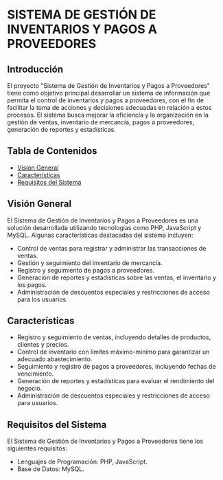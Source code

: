 # SISTEMA DE GESTIÓN DE INVENTARIOS Y PAGOS A PROVEEDORES

## Introducción
El proyecto "Sistema de Gestión de Inventarios y Pagos a Proveedores" tiene como objetivo principal desarrollar un sistema de información que permita el control de inventarios y pagos a proveedores, con el fin de facilitar la toma de acciones y decisiones adecuadas en relación a estos procesos. El sistema busca mejorar la eficiencia y la organización en la gestión de ventas, inventario de mercancía, pagos a proveedores, generación de reportes y estadísticas.

## Tabla de Contenidos
- [Visión General](#visión-general)
- [Características](#características)
- [Requisitos del Sistema](#requisitos-del-sistema)


## Visión General
El Sistema de Gestión de Inventarios y Pagos a Proveedores es una solución desarrollada utilizando tecnologías como PHP, JavaScript y MySQL. Algunas características destacadas del sistema incluyen:

- Control de ventas para registrar y administrar las transacciones de ventas.
- Gestión y seguimiento del inventario de mercancía.
- Registro y seguimiento de pagos a proveedores.
- Generación de reportes y estadísticas sobre las ventas, el inventario y los pagos.
- Administración de descuentos especiales y restricciones de acceso para los usuarios.

## Características
- Registro y seguimiento de ventas, incluyendo detalles de productos, clientes y precios.
- Control de inventario con límites máximo-mínimo para garantizar un adecuado abastecimiento.
- Seguimiento y registro de pagos a proveedores, incluyendo fechas de vencimiento.
- Generación de reportes y estadísticas para evaluar el rendimiento del negocio.
- Administración de descuentos especiales y restricciones de acceso para usuarios.

## Requisitos del Sistema
El Sistema de Gestión de Inventarios y Pagos a Proveedores tiene los siguientes requisitos:

- Lenguajes de Programación: PHP, JavaScript.
- Base de Datos: MySQL.


